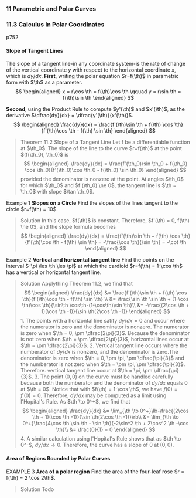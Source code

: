 ### 11 Parametric and Polar Curves

### 11.3 Calculus In Polar Coordinates
p752

#### Slope of Tangent Lines
The slope of a tangent line-in any coordinate system-is the rate of change of the vertical coordinate $y$ with respect to the horizontal coordinate $x$, which is $dy/dx$.
**First**, writing the polar equation $r=f(\th)$ in parametric form with $\th$ as a parameter.
$$
\begin{aligned}
x = r\cos \th = f(\th)\cos \th \qquad
y = r\sin \th = f(\th)\sin \th
\end{aligned}
$$

**Second**, using the Product Rule to compute $y'(\th)$ and $x'(\th)$, as the derivative $\dfrac{dy}{dx} = \dfrac{y'(\th)}{x'(\th)}$.
$$
\begin{aligned}
\frac{dy}{dx} = \frac{f'(\th)\sin \th + f(\th) \cos \th}{f'(\th)\cos \th - f(\th) \sin \th}
\end{aligned}
$$

>Theorem 11.2 Slope of a Tangent Line
Let f be a differentiable function at $\th_0$. The slope of the line to the curve $r=f(\th)$ at the point $(f(\th_0), \th_0)$ is
$$
\begin{aligned}
\frac{dy}{dx} = \frac{f'(\th_0)\sin \th_0 + f(\th_0) \cos \th_0}{f'(\th_0)\cos \th_0 - f(\th_0) \sin \th_0}
\end{aligned}
$$
provided the denominator is nonzero at the point. At angles $\th_0$ for which $\th_0$ and $f'(\th_0) \ne 0$, the tangent line is $\th = \th_0$ with slope $\tan \th_0$.

Example 1 **Slopes on a Circle**
Find the slopes of the lines tangent to the circle $r=f(\th) = 10$.
>Solution
In this case, $f(\th)$ is constant. Therefore, $f'(\th) = 0, f(\th) \ne 0$, and the slope formula becomes
$$
\begin{aligned}
\frac{dy}{dx} = \frac{f'(\th)\sin \th + f(\th) \cos \th}{f'(\th)\cos \th - f(\th) \sin \th} = -\frac{\cos \th}{\sin \th} = -\cot \th
\end{aligned}
$$

Example 2 **Vertical and horizontal tangent line**
Find the points on the interval $-\pi \les \th \les \pi$ at which the cardioid $r=f(\th) = 1-\cos \th$ has a vertical or horizontal
tangent line.
>Solution
Applything Theorem 11.2, we find that
$$
\begin{aligned}
\frac{dy}{dx} &= \frac{f'(\th)\sin \th + f(\th) \cos \th}{f'(\th)\cos \th - f(\th) \sin \th} \\
&= \frac{\sin \th \sin \th + (1-\cos \th)\cos \th}{\sin\th \cos\th-(1-\cos\th)\sin \th}\\
&= -\frac{(2\cos \th + 1)(\cos \th -1)}{\sin \th(2\cos \th -1)}
\end{aligned}
$$
1\. The points with a horizontal line satify $dy/dx = 0$ and occur where the numerator is zero and the denominator is nonzero. The numerator is zero when $\th = 0, \pm \dfrac{2\pi}{3}$. Because the denominator is not zero when $\th = \pm \dfrac{2\pi}{3}$, horizontal lines occur at $\th = \pm \dfrac{2\pi}{3}$.
2\. Vertical tangent line occurs where the numberator of $dy/dx$ is nonzero, and the denominator is zero.The denominator is zero when $\th = 0, \pm \pi, \pm \dfrac{\pi}{3}$ and the numberator is not zero when $\th = \pm \pi, \pm \dfrac{\pi}{3}$. Therefore. vertical tangent line occur at $\th = \pi, \pm \dfrac{\pi}{3}$.
3\. The point $(0, 0)$ on the curve must be handled carefully because both the numberator and the denominator of $dy/dx$ equals $0$ at $\th = 0$. Notice that with $f(\th) = 1-\cos \th$, we have $f(0) = f'(0) = 0$. Therefore, $dy/dx$ may be computed as a limit using l'Hopital's Rule. As $\th \to 0^+$, we find that
$$
\begin{aligned}
\frac{dy}{dx} &= \lim_{\th \to 0^+}\lb-\frac{(2\cos \th + 1)(\cos \th -1)}{\sin \th(2\cos \th -1)}\rb\\
&= \lim_{\th \to 0^+}\frac{4\cos \th \sin \th - \sin \th}{-2\sin^2 \th + 2\cos^2 \th -\cos \th}\\
&= \frac{0}{1} = 0
\end{aligned}
$$
4\. A similar calculation using l'Hopital's Rule shows that as $\th \to 0^-$, $dy/dx \to 0$. Therefore, the curve has a slope of $0$ at $(0, 0)$.

#### Area of Regions Bounded by Polar Curves

EXAMPLE 3 **Area of a polar region**
Find the area of the four-leaf rose $r = f(\th) = 2 \cos 2\th$.
>Solution
Todo
